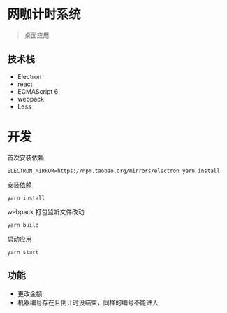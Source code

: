 # 网咖计时系统

> 桌面应用

## 技术栈

* Electron
* react
* ECMAScript 6
* webpack
* Less

# 开发

首次安装依赖
```
ELECTRON_MIRROR=https://npm.taobao.org/mirrors/electron yarn install
```

安装依赖
```
yarn install
```

webpack 打包监听文件改动
```
yarn build
```

启动应用
```
yarn start
```

## 功能

- 更改金额
- 机器编号存在且倒计时没结束，同样的编号不能进入

